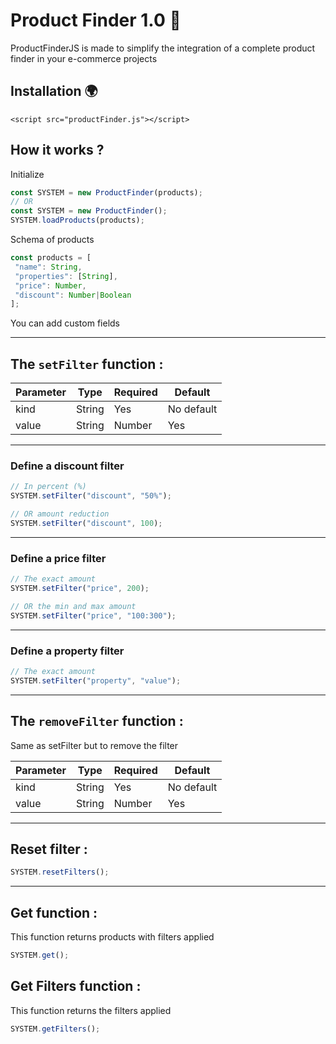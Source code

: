 # Product Finder 1.0 🎉

ProductFinderJS is made to simplify the integration of a complete product finder in your e-commerce projects

## Installation 🌍

    <script src="productFinder.js"></script>

## How it works ?

Initialize

```javascript
const SYSTEM = new ProductFinder(products);
// OR
const SYSTEM = new ProductFinder();
SYSTEM.loadProducts(products);
```

Schema of products

```javascript
const products = [
 "name": String,
 "properties": [String],
 "price": Number,
 "discount": Number|Boolean
];
```

You can add custom fields

---

## The ``setFilter`` function :

| Parameter | Type   | Required | Default |
| --------- | ------ | -------- | ------- |
| kind    | String | Yes       | No default       |
| value    | String | Number | Yes       | No default       |

---

### Define a discount filter

```javascript
// In percent (%)
SYSTEM.setFilter("discount", "50%");

// OR amount reduction
SYSTEM.setFilter("discount", 100);
```

---

### Define a price filter

```javascript
// The exact amount
SYSTEM.setFilter("price", 200);

// OR the min and max amount
SYSTEM.setFilter("price", "100:300");
```

---

### Define a property filter

```javascript
// The exact amount
SYSTEM.setFilter("property", "value");
```

---

## The ``removeFilter`` function :
Same as setFilter but to remove the filter

| Parameter | Type   | Required | Default |
| --------- | ------ | -------- | ------- |
| kind    | String | Yes       | No default       |
| value    | String | Number | Yes       | No default       |

---

## Reset filter :
```javascript
SYSTEM.resetFilters();
```

---

## Get function :
This function returns products with filters applied
```javascript
SYSTEM.get();
```

## Get Filters function :
This function returns the filters applied
```javascript
SYSTEM.getFilters();
```